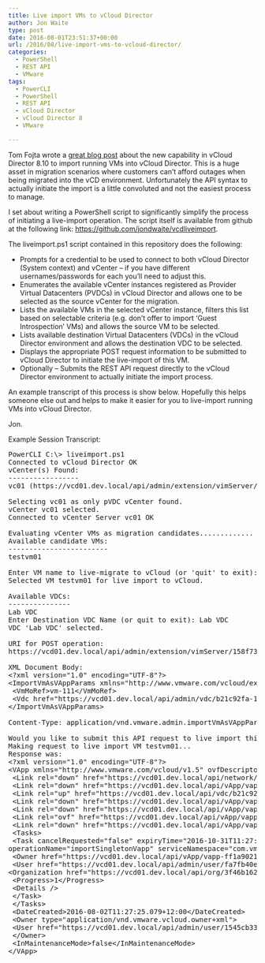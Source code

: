 ```yaml
---
title: Live import VMs to vCloud Director
author: Jon Waite
type: post
date: 2016-08-01T23:51:37+00:00
url: /2016/08/live-import-vms-to-vcloud-director/
categories:
  - PowerShell
  - REST API
  - VMware
tags:
  - PowerCLI
  - PowerShell
  - REST API
  - vCloud Director
  - vCloud Director 8
  - VMware

---
```

Tom Fojta wrote a [great blog post][1] about the new capability in vCloud Director 8.10 to import running VMs into vCloud Director. This is a huge asset in migration scenarios where customers can&#8217;t afford outages when being migrated into the vCD environment. Unfortunately the API syntax to actually initiate the import is a little convoluted and not the easiest process to manage.

I set about writing a PowerShell script to significantly simplify the process of initiating a live-import operation. The script itself is available from github at the following link: <https://github.com/jondwaite/vcdliveimport>.

The liveimport.ps1 script contained in this repository does the following:

  * Prompts for a credential to be used to connect to both vCloud Director (System context) and vCenter &#8211; if you have different usernames/passwords for each you&#8217;ll need to adjust this.
  * Enumerates the available vCenter instances registered as Provider Virtual Datacenters (PVDCs) in vCloud Director and allows one to be selected as the source vCenter for the migration.
  * Lists the available VMs in the selected vCenter instance, filters this list based on selectable criteria (e.g. don&#8217;t offer to import &#8216;Guest Introspection&#8217; VMs) and allows the source VM to be selected.
  * Lists available destination Virtual Datacenters (VDCs) in the vCloud Director environment and allows the destination VDC to be selected.
  * Displays the appropriate POST request information to be submitted to vCloud Director to initiate the live-import of this VM.
  * Optionally &#8211; Submits the REST API request directly to the vCloud Director environment to actually initiate the import process.

An example transcript of this process is show below. Hopefully this helps someone else out and helps to make it easier for you to live-import running VMs into vCloud Director.

Jon.

Example Session Transcript:

<pre class="font-size:12 plain:true lang:ps decode:true ">PowerCLI C:\&gt; liveimport.ps1
Connected to vCloud Director OK
vCenter(s) Found:
-----------------
vc01 (https://vcd01.dev.local/api/admin/extension/vimServer/158f73ec-a999-4332-8250-f4dd5e6c4971)

Selecting vc01 as only pVDC vCenter found.
vCenter vc01 selected.
Connected to vCenter Server vc01 OK

Evaluating vCenter VMs as migration candidates.............
Available candidate VMs:
------------------------
testvm01

Enter VM name to live-migrate to vCloud (or 'quit' to exit): testvm01
Selected VM testvm01 for live import to vCloud.

Available VDCs:
---------------
Lab VDC
Enter Destination VDC Name (or quit to exit): Lab VDC
VDC 'Lab VDC' selected.

URI for POST operation:
https://vcd01.dev.local/api/admin/extension/vimServer/158f73ec-a999-4332-8250-f4dd5e6c4971/importVmAsVApp

XML Document Body:
&lt;?xml version="1.0" encoding="UTF-8"?&gt;
&lt;ImportVmAsVAppParams xmlns="http://www.vmware.com/vcloud/extension/v1.5" name="testvm01" sourceMove="true"&gt;
 &lt;VmMoRef&gt;vm-111&lt;/VmMoRef&gt;
 &lt;Vdc href="https://vcd01.dev.local/api/admin/vdc/b21c92fa-1a6f-42a9-8c1e-ef0947c7be76" /&gt;
&lt;/ImportVmAsVAppParams&gt;

Content-Type: application/vnd.vmware.admin.importVmAsVAppParams+xml

Would you like to submit this API request to live import this VM? (y or n) (or quit to exit): y
Making request to live import VM testvm01...
Response was:
&lt;?xml version="1.0" encoding="UTF-8"?&gt;
&lt;VApp xmlns="http://www.vmware.com/vcloud/v1.5" ovfDescriptorUploaded="true" deployed="false" status="0" name="testvm01" id="urn:vcloud:vapp:ff1a9021-2c21-4378-99c7-b77bdaf3e9e6" href="https://vcd01.ndev.local/api/vApp/vapp-ff1a9021-2c21-4378-99c7-b77bdaf3e9e6" type="application/vnd.vmware.vcloud.vApp+xml" xmlns:xsi="http://www.w3.org/2001/XMLSchema-instance" xsi:schemaLocation="http://www.vmware.com/vcloud/v1.5 http://vcd01.dev.local/api/v1.5/schema/master.xsd"&gt;
 &lt;Link rel="down" href="https://vcd01.dev.local/api/network/251f72a8-19b5-4e7d-94ba-0523ee919cd9" name="VM Network" type="application/vnd.vmware.vcloud.vAppNetwork+xml" /&gt;
 &lt;Link rel="down" href="https://vcd01.dev.local/api/vApp/vapp-ff1a9021-2c21-4378-99c7-b77bdaf3e9e6/controlAccess/" type="application/vnd.vmware.vcloud.controlAccess+xml" /&gt;
 &lt;Link rel="up" href="https://vcd01.dev.local/api/vdc/b21c92fa-1a6f-42a9-8c1e-ef0947c7be76" type="application/vnd.vmware.vcloud.vdc+xml" /&gt;
 &lt;Link rel="down" href="https://vcd01.dev.local/api/vApp/vapp-ff1a9021-2c21-4378-99c7-b77bdaf3e9e6/owner" type="application/vnd.vmware.vcloud.owner+xml" /&gt;
 &lt;Link rel="down" href="https://vcd01.dev.local/api/vApp/vapp-ff1a9021-2c21-4378-99c7-b77bdaf3e9e6/metadata" type="application/vnd.vmware.vcloud.metadata+xml" /&gt;
 &lt;Link rel="ovf" href="https://vcd01.dev.local/api/vApp/vapp-ff1a9021-2c21-4378-99c7-b77bdaf3e9e6/ovf" type="text/xml" /&gt;
 &lt;Link rel="down" href="https://vcd01.dev.local/api/vApp/vapp-ff1a9021-2c21-4378-99c7-b77bdaf3e9e6/productSections/" type="application/vnd.vmware.vcloud.productSections+xml" /&gt;
 &lt;Tasks&gt;
 &lt;Task cancelRequested="false" expiryTime="2016-10-31T11:27:25.312+13:00" operation="Importing Virtual Application testvm01(ff1a9021-2c21-4378-99c7-b77bdaf3e9e6)" 
operationName="importSingletonVapp" serviceNamespace="com.vmware.vcloud" startTime="2016-08-02T11:27:25.312+12:00" status="queued" name="task" id="urn:vcloud:task:37576f8c-0d39-444c-8842-81436ddb421e" href="https://vcd01.dev.local/api/task/37576f8c-0d39-444c-8842-81436ddb421e" type="application/vnd.vmware.vcloud.task+xml"&gt;
 &lt;Owner href="https://vcd01.dev.local/api/vApp/vapp-ff1a9021-2c21-4378-99c7-b77bdaf3e9e6" name="testvm01" type="application/vnd.vmware.vcloud.vApp+xml" /&gt;
 &lt;User href="https://vcd01.dev.local/api/admin/user/fa7fb40e-648c-4787-ad0f-711dcc315261" name="system" type="application/vnd.vmware.admin.user+xml" /&gt;
&lt;Organization href="https://vcd01.dev.local/api/org/3f46b162-f794-4d9e-8fa1-6ca1ee7b6377" name="Lab" type="application/vnd.vmware.vcloud.org+xml" /&gt;
 &lt;Progress&gt;1&lt;/Progress&gt;
 &lt;Details /&gt;
 &lt;/Task&gt;
 &lt;/Tasks&gt;
 &lt;DateCreated&gt;2016-08-02T11:27:25.079+12:00&lt;/DateCreated&gt;
 &lt;Owner type="application/vnd.vmware.vcloud.owner+xml"&gt;
 &lt;User href="https://vcd01.dev.local/api/admin/user/1545cb33-9151-43e2-a156-9d20e3b966c0" name="system" type="application/vnd.vmware.admin.user+xml" /&gt;
 &lt;/Owner&gt;
 &lt;InMaintenanceMode&gt;false&lt;/InMaintenanceMode&gt;
&lt;/VApp&gt;</pre>

&nbsp;

 [1]: https://fojta.wordpress.com/2016/05/27/import-running-vm-to-vcloud-director/